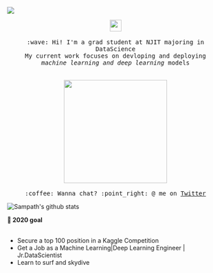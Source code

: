 ![](https://visitor-badge.glitch.me/badge?page_id=Gonnuru.Gonnuru)

<p align="center">
  <img src="https://user-images.githubusercontent.com/5679180/79618120-0daffb80-80be-11ea-819e-d2b0fa904d07.gif" width="27px">
  <br><br>
  <samp>
    :wave: Hi! I'm a grad student at NJIT majoring in DataScience
    <br>My current work focuses on devloping and deploying
      <br><em>machine learning and deep learning</em> models
    <br><br><br>
    <img src="https://i.imgur.com/kdKhgx6.gif" width="240px" align="center">
    <br><br>:coffee: Wanna chat? :point_right: @ me on <a href="https://twitter.com/GonnuruSampath">Twitter</a>
  </samp>
</p>

![Sampath's github stats](https://github-readme-stats.vercel.app/api?username=gonnuru&show_icons=true)

**:telescope: 2020 goal**<br><br>
- Secure a top 100 position in a Kaggle Competition
- Get a Job as a Machine Learning|Deep Learning Engineer | Jr.DataScientist
- Learn to surf and skydive

